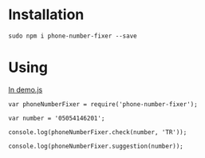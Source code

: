 # Installation

```
sudo npm i phone-number-fixer --save
```

# Using

[In demo.js](https://github.com/ccali14/phone-number-fixer/blob/master/demo.js)
```
var phoneNumberFixer = require('phone-number-fixer');

var number = '05054146201';

console.log(phoneNumberFixer.check(number, 'TR'));

console.log(phoneNumberFixer.suggestion(number));
```
